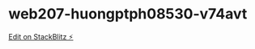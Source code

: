 # web207-huongptph08530-v74avt

[Edit on StackBlitz ⚡️](https://stackblitz.com/edit/web207-huongptph08530-v74avt)